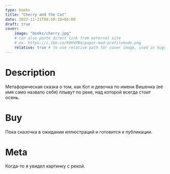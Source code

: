 ```yaml
---
type: books
title: "Cherry and the Cat"
date: 2022-11-21T00:50:19+04:00
draft: true
cover:
    image: "books/cherry.jpg"
    # can also paste direct link from external site
    # ex. https://i.ibb.co/K0HVPBd/paper-mod-profilemode.png
    relative: true # To use relative path for cover image, used in hugo Page-bundles
---
```


# Description

Метафорическая сказка о том, как Кот и девочка по имени Вишенка (её имя само назвало себя) плывут по реке, над которой всегда стоит осень. 

# Buy

Пока сказочка в ожидании иллюстраций и готовится к публикации. 

# Meta

Когда-то я увидел картинку с рекой. 